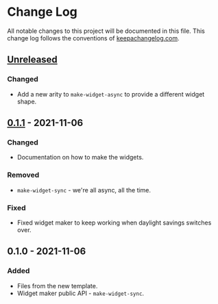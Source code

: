 # Change Log
All notable changes to this project will be documented in this file. This change log follows the conventions of [keepachangelog.com](http://keepachangelog.com/).

## [Unreleased]
### Changed
- Add a new arity to `make-widget-async` to provide a different widget shape.

## [0.1.1] - 2021-11-06
### Changed
- Documentation on how to make the widgets.

### Removed
- `make-widget-sync` - we're all async, all the time.

### Fixed
- Fixed widget maker to keep working when daylight savings switches over.

## 0.1.0 - 2021-11-06
### Added
- Files from the new template.
- Widget maker public API - `make-widget-sync`.

[Unreleased]: https://sourcehost.site/your-name/superlatives/compare/0.1.1...HEAD
[0.1.1]: https://sourcehost.site/your-name/superlatives/compare/0.1.0...0.1.1
